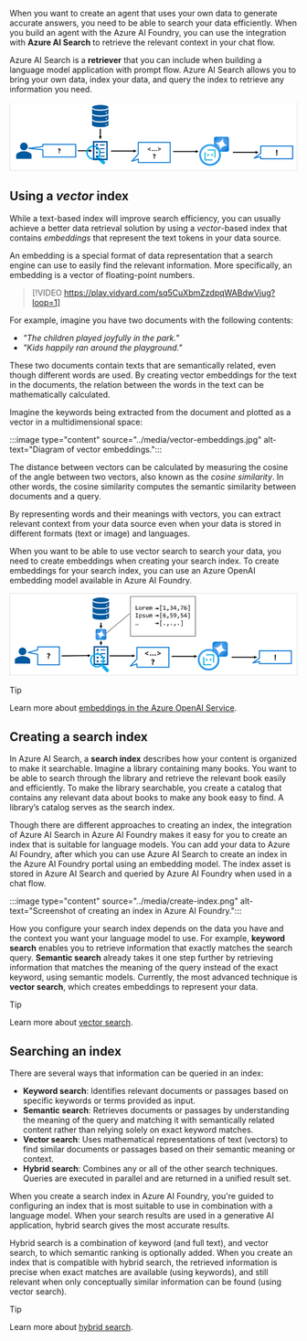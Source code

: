 When you want to create an agent that uses your own data to generate accurate answers, you need to be able to search your data efficiently. When you build an agent with the Azure AI Foundry, you can use the integration with **Azure AI Search** to retrieve the relevant context in your chat flow.

Azure AI Search is a **retriever** that you can include when building a language model application with prompt flow. Azure AI Search allows you to bring your own data, index your data, and query the index to retrieve any information you need.

![Diagram showing an index being queried to retrieve grounding data.](../media/index.png)

## Using a *vector* index

While a text-based index will improve search efficiency, you can usually achieve a better data retrieval solution by using a *vector*-based index that contains *embeddings* that represent the text tokens in your data source.

An embedding is a special format of data representation that a search engine can use to easily find the relevant information. More specifically, an embedding is a vector of floating-point numbers.

> [!VIDEO https://play.vidyard.com/sq5CuXbmZzdpqWABdwVjug?loop=1]

For example, imagine you have two documents with the following contents:

- *"The children played joyfully in the park."*
- *"Kids happily ran around the playground."*

These two documents contain texts that are semantically related, even though different words are used. By creating vector embeddings for the text in the documents, the relation between the words in the text can be mathematically calculated.

Imagine the keywords being extracted from the document and plotted as a vector in a multidimensional space:

:::image type="content" source="../media/vector-embeddings.jpg" alt-text="Diagram of vector embeddings.":::

The distance between vectors can be calculated by measuring the cosine of the angle between two vectors, also known as the *cosine similarity*. In other words, the cosine similarity computes the semantic similarity between documents and a query.

By representing words and their meanings with vectors, you can extract relevant context from your data source even when your data is stored in different formats (text or image) and languages.

When you want to be able to use vector search to search your data, you need to create embeddings when creating your search index. To create embeddings for your search index, you can use an Azure OpenAI embedding model available in Azure AI Foundry.

![Diagram showing a vector index that contains embeddings.](../media/vector-index.png)

> [!Tip]
> Learn more about [embeddings in the Azure OpenAI Service](/azure/ai-services/openai/concepts/understand-embeddings?azure-portal=true).

## Creating a search index

In Azure AI Search, a **search index** describes how your content is organized to make it searchable. Imagine a library containing many books. You want to be able to search through the library and retrieve the relevant book easily and efficiently. To make the library searchable, you create a catalog that contains any relevant data about books to make any book easy to find. A library’s catalog serves as the search index.

Though there are different approaches to creating an index, the integration of Azure AI Search in Azure AI Foundry makes it easy for you to create an index that is suitable for language models. You can add your data to Azure AI Foundry, after which you can use Azure AI Search to create an index in the Azure AI Foundry portal using an embedding model. The index asset is stored in Azure AI Search and queried by Azure AI Foundry when used in a chat flow.

:::image type="content" source="../media/create-index.png" alt-text="Screenshot of creating an index in Azure AI Foundry.":::

How you configure your search index depends on the data you have and the context you want your language model to use. For example, **keyword search** enables you to retrieve information that exactly matches the search query. **Semantic search** already takes it one step further by retrieving information that matches the meaning of the query instead of the exact keyword, using semantic models. Currently, the most advanced technique is **vector search**, which creates embeddings to represent your data.

> [!Tip]
> Learn more about [vector search](/azure/search/vector-search-overview?azure-portal=true).

## Searching an index

There are several ways that information can be queried in an index:

- **Keyword search**: Identifies relevant documents or passages based on specific keywords or terms provided as input.
- **Semantic search**: Retrieves documents or passages by understanding the meaning of the query and matching it with semantically related content rather than relying solely on exact keyword matches.
- **Vector search**: Uses mathematical representations of text (vectors) to find similar documents or passages based on their semantic meaning or context.
- **Hybrid search**: Combines any or all of the other search techniques. Queries are executed in parallel and are returned in a unified result set.

When you create a search index in Azure AI Foundry, you're guided to configuring an index that is most suitable to use in combination with a language model. When your search results are used in a generative AI application, hybrid search gives the most accurate results.

Hybrid search is a combination of keyword (and full text), and vector search, to which semantic ranking is optionally added. When you create an index that is compatible with hybrid search, the retrieved information is precise when exact matches are available (using keywords), and still relevant when only conceptually similar information can be found (using vector search).

> [!Tip]
> Learn more about [hybrid search](/azure/search/hybrid-search-overview?azure-portal=true).
